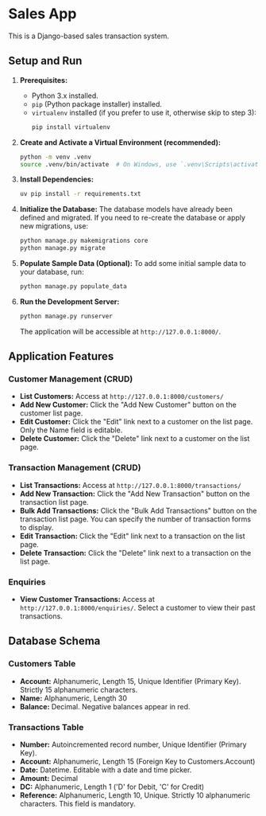 # Sales App

This is a Django-based sales transaction system.

## Setup and Run

1.  **Prerequisites:**
    *   Python 3.x installed.
    *   `pip` (Python package installer) installed.
    *   `virtualenv` installed (if you prefer to use it, otherwise skip to step 3):
        ```bash
        pip install virtualenv
        ```

2.  **Create and Activate a Virtual Environment (recommended):**
    ```bash
    python -m venv .venv
    source .venv/bin/activate  # On Windows, use `.venv\Scripts\activate`
    ```

3.  **Install Dependencies:**
    ```bash
    uv pip install -r requirements.txt
    ```

4.  **Initialize the Database:**
    The database models have already been defined and migrated. If you need to re-create the database or apply new migrations, use:
    ```bash
    python manage.py makemigrations core
    python manage.py migrate
    ```

5.  **Populate Sample Data (Optional):**
    To add some initial sample data to your database, run:
    ```bash
    python manage.py populate_data
    ```

6.  **Run the Development Server:**
    ```bash
    python manage.py runserver
    ```

    The application will be accessible at `http://127.0.0.1:8000/`.

## Application Features

### Customer Management (CRUD)
*   **List Customers:** Access at `http://127.0.0.1:8000/customers/`
*   **Add New Customer:** Click the "Add New Customer" button on the customer list page.
*   **Edit Customer:** Click the "Edit" link next to a customer on the list page. Only the Name field is editable.
*   **Delete Customer:** Click the "Delete" link next to a customer on the list page.

### Transaction Management (CRUD)
*   **List Transactions:** Access at `http://127.0.0.1:8000/transactions/`
*   **Add New Transaction:** Click the "Add New Transaction" button on the transaction list page.
*   **Bulk Add Transactions:** Click the "Bulk Add Transactions" button on the transaction list page. You can specify the number of transaction forms to display.
*   **Edit Transaction:** Click the "Edit" link next to a transaction on the list page.
*   **Delete Transaction:** Click the "Delete" link next to a transaction on the list page.

### Enquiries
*   **View Customer Transactions:** Access at `http://127.0.0.1:8000/enquiries/`. Select a customer to view their past transactions.

## Database Schema

### Customers Table
*   **Account:** Alphanumeric, Length 15, Unique Identifier (Primary Key). Strictly 15 alphanumeric characters.
*   **Name:** Alphanumeric, Length 30
*   **Balance:** Decimal. Negative balances appear in red.

### Transactions Table
*   **Number:** Autoincremented record number, Unique Identifier (Primary Key).
*   **Account:** Alphanumeric, Length 15 (Foreign Key to Customers.Account)
*   **Date:** Datetime. Editable with a date and time picker.
*   **Amount:** Decimal
*   **DC:** Alphanumeric, Length 1 ('D' for Debit, 'C' for Credit)
*   **Reference:** Alphanumeric, Length 10, Unique. Strictly 10 alphanumeric characters. This field is mandatory.
